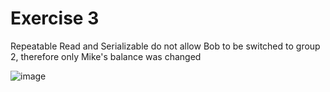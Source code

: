# Exercise 3

Repeatable Read and Serializable do not allow Bob to be switched to group 2, therefore only Mike's balance was changed

![image](https://user-images.githubusercontent.com/69856251/113675783-652aeb00-96c4-11eb-9414-fd0988cd3246.png)

